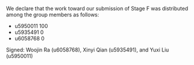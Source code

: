 We declare that the work toward our submission of Stage F was distributed among the group members as follows:

* u5950011 100
* u5935491 0
* u6058768 0

Signed: Woojin Ra (u6058768), Xinyi Qian (u5935491), and Yuxi Liu (u5950011)
